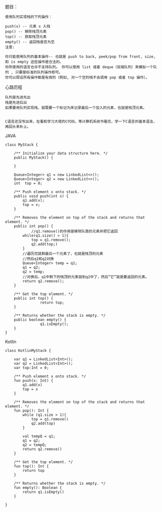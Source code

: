 题目：

```
使用队列实现栈的下列操作：

push(x) -- 元素 x 入栈
pop() -- 移除栈顶元素
top() -- 获取栈顶元素
empty() -- 返回栈是否为空
注意:

你只能使用队列的基本操作-- 也就是 push to back, peek/pop from front, size, 和 is empty 这些操作是合法的。
你所使用的语言也许不支持队列。 你可以使用 list 或者 deque（双端队列）来模拟一个队列 , 只要是标准的队列操作即可。
你可以假设所有操作都是有效的（例如, 对一个空的栈不会调用 pop 或者 top 操作）。
```

心路历程

```
队列是先进先出
栈是先进后出
如果要用队列实现栈，就需要一个标记为来记录最后一个加入的元素，也就是栈顶元素。


C语言还没写出来，在看和学习大佬的C代码，等计算机系统书看完，学一下C语言的基本语法，再回头来补上。
```

JAVA

```
class MyStack {

    /** Initialize your data structure here. */
    public MyStack() {

    }

    Queue<Integer> q1 = new LinkedList<>();
    Queue<Integer> q2 = new LinkedList<>();
    int  top = 0;
    
    /** Push element x onto stack. */
    public void push(int x) {
        q1.add(x);
        top = x;
    }
    
    /** Removes the element on top of the stack and returns that element. */
    public int pop() {
    		//q1.remove()的作用是移除队首的元素并把它返回
        while(q1.size() > 1){
            top = q1.remove();
            q2.add(top;)
        }
        //遍历完就剩最后一个元素了，也就是栈顶的元素
        //然后q1和q2对换
        Queue<Integer> temp = q1;
        q1 = q2;
        q2 = temp;
        //对换后，q1中剩下的栈顶的元素就到q2中了，然后“它”就是要返回的元素。
        return q2.remove();
    }
    
    /** Get the top element. */
    public int top() {
				return top;
    }
    
    /** Returns whether the stack is empty. */
    public boolean empty() {
				q1.isEmpty();
    }
}
```

Kotlin



    class KotlinMyStack {
    
        var q1 = LinkedList<Int>();
        var q2 = LinkedList<Int>();
        var top:Int = 0;
    
        /** Push element x onto stack. */
        fun push(x: Int) {
            q1.add(x)
            top = x
        }
    
        /** Removes the element on top of the stack and returns that element. */
        fun pop(): Int {
            while (q1.size > 1){
                top = q1.remove()
                q2.add(top)
            }
    
            val tempQ = q1;
            q1 = q2;
            q2 = tempQ;
            return q2.remove()
        }
    
        /** Get the top element. */
        fun top(): Int {
            return top
        }
    
        /** Returns whether the stack is empty. */
        fun empty(): Boolean {
            return q1.isEmpty()
        }
    
    }